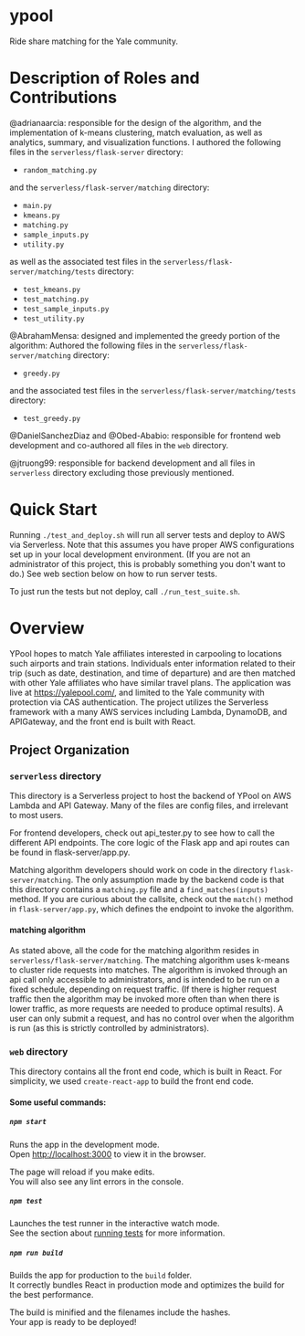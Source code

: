 # ypool
Ride share matching for the Yale community. 

# Description of Roles and Contributions

@adrianaarcia: responsible for the design of the algorithm, and the implementation of  k-means clustering, match evaluation, as well as analytics, summary, and visualization functions. I authored the following files in the `serverless/flask-server` directory:

* `random_matching.py`
	
and the `serverless/flask-server/matching` directory:

* `main.py`
* `kmeans.py`
* `matching.py`
* `sample_inputs.py`
* `utility.py`
	
as well as the associated test files in the `serverless/flask-server/matching/tests` directory:

* `test_kmeans.py`
* `test_matching.py`
* `test_sample_inputs.py`
* `test_utility.py`
	
@AbrahamMensa: designed and implemented the greedy portion of the algorithm: Authored the following files in the `serverless/flask-server/matching` directory: 

* `greedy.py`
	
and the associated test files in the `serverless/flask-server/matching/tests` directory:

* `test_greedy.py`	

@DanielSanchezDiaz and @Obed-Ababio: responsible for frontend web development and co-authored all files in the `web` directory.

@jtruong99: responsible for backend development and all files in  `serverless` directory excluding those previously mentioned.


# Quick Start 
Running `./test_and_deploy.sh` will run all server tests and deploy to AWS via Serverless. Note that this assumes you have proper AWS configurations set up in your local development environment. (If you are not an administrator of this project, this is probably something you don't want to do.) See web section below on how to run server tests.

To just run the tests but not deploy, call `./run_test_suite.sh`.

# Overview
YPool hopes to match Yale affiliates interested in carpooling to locations such airports and train stations. Individuals enter information related to their trip (such as date, destination, and time of departure) and are then matched with other Yale affiliates who have similar travel plans. The application was live at https://yalepool.com/, and limited to the Yale community with protection via CAS authentication. The project utilizes the Serverless framework with a many AWS services including Lambda, DynamoDB, and APIGateway, and the front end is built with React.

## Project Organization

### `serverless` directory
This directory is a Serverless project to host the backend of YPool on AWS Lambda and API Gateway. Many of the files are config files, and irrelevant to most users. 

For frontend developers, check out api_tester.py to see how to call the different API endpoints. The core logic of the Flask app and api routes can be found in flask-server/app.py. 

Matching algorithm developers should work on code in the directory `flask-server/matching`. The only assumption made by the backend code is that this directory contains a `matching.py` file and a `find_matches(inputs)` method. If you are curious about the callsite, check out the `match()` method in `flask-server/app.py`, which defines the endpoint to invoke the algorithm. 

#### matching algorithm
As stated above, all the code for the matching algorithm resides in `serverless/flask-server/matching`. The matching algorithm uses k-means to cluster ride requests into matches. The algorithm is invoked through an api call only accessible to administrators, and is intended to be run on a fixed schedule, depending on request traffic. (If there is higher request traffic then the algorithm may be invoked more often than when there is lower traffic, as more requests are needed to produce optimal results). A user can only submit a request, and has no control over when the algorithm is run (as this is strictly controlled by administrators). 

### `web` directory
This directory contains all the front end code, which is built in React. For simplicity, we used `create-react-app` to build the front end code. 

#### Some useful commands: 
##### `npm start`

Runs the app in the development mode.\
Open [http://localhost:3000](http://localhost:3000) to view it in the browser.

The page will reload if you make edits.\
You will also see any lint errors in the console.

##### `npm test`

Launches the test runner in the interactive watch mode.\
See the section about [running tests](https://facebook.github.io/create-react-app/docs/running-tests) for more information.

##### `npm run build`

Builds the app for production to the `build` folder.\
It correctly bundles React in production mode and optimizes the build for the best performance.

The build is minified and the filenames include the hashes.\
Your app is ready to be deployed!
